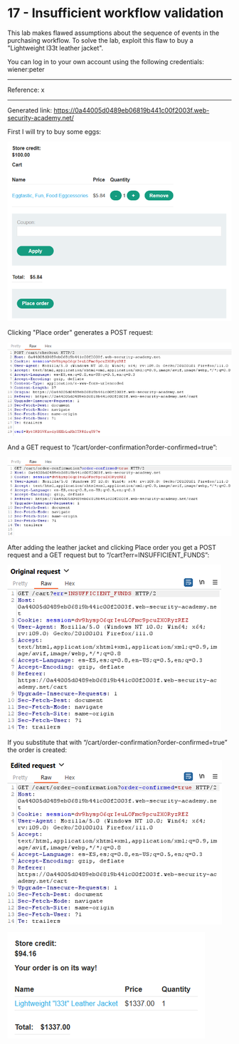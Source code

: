 
# 17 - Insufficient workflow validation

This lab makes flawed assumptions about the sequence of events in the purchasing workflow. To solve the lab, exploit this flaw to buy a "Lightweight l33t leather jacket".

You can log in to your own account using the following credentials: wiener:peter

---------------------------------------------

Reference: x

---------------------------------------------

Generated link: https://0a44005d0489eb06819b441c00f2003f.web-security-academy.net/


First I will try to buy some eggs:



![img](images/Insufficient%20workflow%20validation/1.png)

Clicking "Place order" generates a POST request:



![img](images/Insufficient%20workflow%20validation/2.png)

And a GET request to “/cart/order-confirmation?order-confirmed=true”:



![img](images/Insufficient%20workflow%20validation/3.png)

After adding the leather jacket and clicking Place order you get a POST request and a GET request but to “/cart?err=INSUFFICIENT_FUNDS”:



![img](images/Insufficient%20workflow%20validation/4.png)

If you substitute that with “/cart/order-confirmation?order-confirmed=true” the order is created:



![img](images/Insufficient%20workflow%20validation/5.png)



![img](images/Insufficient%20workflow%20validation/6.png)
